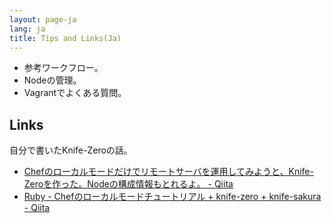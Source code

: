 ```yaml
---
layout: page-ja
lang: ja
title: Tips and Links(Ja)
---
```


- 参考ワークフロー。
- Nodeの管理。
- Vagrantでよくある質問。

## Links

自分で書いたKnife-Zeroの話。

- [Chefのローカルモードだけでリモートサーバを運用してみようと、Knife-Zeroを作った。Nodeの構成情報もとれるよ。 - Qiita](http://qiita.com/sawanoboly/items/218a7b03ddec6be45e34 "Chefのローカルモードだけでリモートサーバを運用してみようと、Knife-Zeroを作った。Nodeの構成情報もとれるよ。 - Qiita")
- [Ruby - Chefのローカルモードチュートリアル + knife-zero + knife-sakura - Qiita](http://qiita.com/sawanoboly/items/4f363909615d8a76e9e5 "Ruby - Chefのローカルモードチュートリアル + knife-zero + knife-sakura - Qiita")


